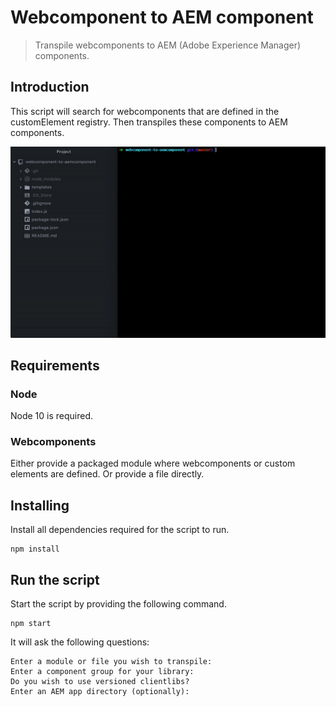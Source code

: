 # Webcomponent to AEM component

> Transpile webcomponents to AEM (Adobe Experience Manager) components.

## Introduction

This script will search for webcomponents that are defined in the customElement registry. Then transpiles these components to AEM components.

![Demo](docs/webcomponent-to-aemcomponent.gif "Demo")

## Requirements

### Node

Node 10 is required.

### Webcomponents

Either provide a packaged module where webcomponents or custom elements are defined. Or provide a file directly.

## Installing

Install all dependencies required for the script to run.

```
npm install
```

## Run the script

Start the script by providing the following command.

```
npm start
```

It will ask the following questions:

```
Enter a module or file you wish to transpile:
Enter a component group for your library:
Do you wish to use versioned clientlibs?
Enter an AEM app directory (optionally):
```
